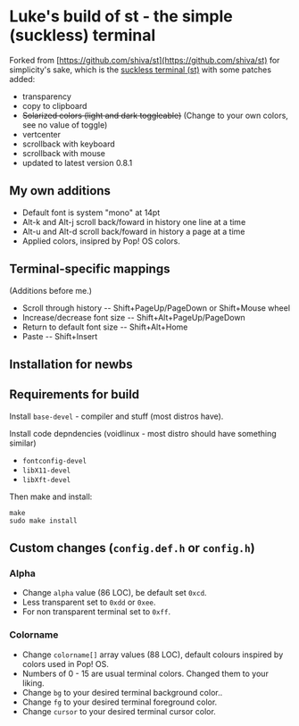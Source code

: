# Luke's build of st - the simple (suckless) terminal

Forked from [https://github.com/shiva/st](https://github.com/shiva/st) for simplicity's sake, which is the [suckless terminal (st)](https://st.suckless.org/) with some patches added:

+ transparency
+ copy to clipboard
+ ~~Solarized colors (light and dark toggleable)~~ (Change to your own colors, see no value of toggle)
+ vertcenter
+ scrollback with keyboard
+ scrollback with mouse
+ updated to latest version 0.8.1

## My own additions

+ Default font is system "mono" at 14pt
+ Alt-k and Alt-j scroll back/foward in history one line at a time
+ Alt-u and Alt-d scroll back/foward in history a page at a time
+ Applied colors, insipred by Pop! OS colors.

## Terminal-specific mappings

(Additions before me.)

+ Scroll through history -- Shift+PageUp/PageDown or Shift+Mouse wheel
+ Increase/decrease font size -- Shift+Alt+PageUp/PageDown
+ Return to default font size -- Shift+Alt+Home
+ Paste -- Shift+Insert

## Installation for newbs

## Requirements for build

Install `base-devel` - compiler and stuff (most distros have).

Install code depndencies (voidlinux - most distro should have something similar) 

+ `fontconfig-devel` 
+ `libX11-devel` 
+ `libXft-devel`


Then make and install:

```
make
sudo make install
```

## Custom changes (`config.def.h` or `config.h`)

### Alpha

+ Change `alpha` value (86 LOC), be default set `0xcd`.
+ Less transparent set to `0xdd` or `0xee`.
+ For non transparent terminal set to `0xff`.

### Colorname

+ Change `colorname[]` array values (88 LOC), default colours inspired by colors used in Pop! OS.
+ Numbers of 0 - 15 are usual terminal colors. Changed them to your liking.
+ Change `bg` to your desired terminal background color..
+ Change `fg` to your desired terminal foreground color.
+ Change `cursor` to your desired terminal cursor color.
